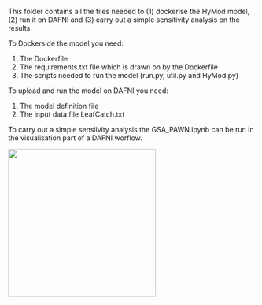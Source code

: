 This folder contains all the files needed to (1) dockerise the HyMod model, (2) run it on DAFNI and (3) carry out a simple sensitivity analysis on the results. 

To Dockerside the model you need: 
1) The Dockerfile
2) The requirements.txt file which is drawn on by the Dockerfile 
3) The scripts needed to run the model (run.py, util.py and HyMod.py) 

To upload and run the model on DAFNI you need: 
1) The model definition file
2) The input data file LeafCatch.txt

To carry out a simple sensiivity analysis the GSA_PAWN.ipynb can be run in the visualisation part of a DAFNI worflow. 

<img src="https://raw.githubusercontent.com/SAFEtoolbox/SAFE-on-DAFNI/hydrological_example/flow_chart.png" width = "300px">


